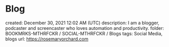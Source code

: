# Blog

created: December 30, 2021 12:02 AM (UTC)
description: I am a blogger, podcaster and screencaster who loves automation and productivity.
folder: BOOKMRKS-MTHRFCKR / SOCIAL-MTHRFCKR / Blogs
tags: Social Media, blogs
url: https://rosemaryorchard.com